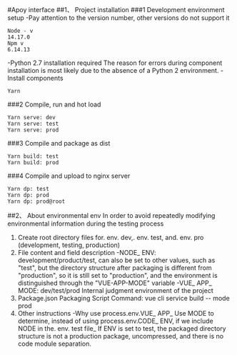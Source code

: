 #Apoy interface
##1、 Project installation
###1 Development environment setup
-Pay attention to the version number, other versions do not support it
```
Node - v
14.17.0
Npm v
6.14.13
```
-Python 2.7 installation required
The reason for errors during component installation is most likely due to the absence of a Python 2 environment.
-Install components
```
Yarn
```
###2 Compile, run and hot load
```
Yarn serve: dev
Yarn serve: test
Yarn serve: prod
```
###3 Compile and package as dist
```
Yarn build: test
Yarn build: prod
```
###4 Compile and upload to nginx server
```
Yarn dp: test
Yarn dp: prod
Yarn dp: prod@root
```
##2、 About environmental env
In order to avoid repeatedly modifying environmental information during the testing process
1. Create root directory files for. env. dev,. env. test, and. env. pro (development, testing, production)
2. File content and field description
-NODE_ ENV: development/product/test, can also be set to other values, such as "test", but the directory structure after packaging is different from "production", so it is still set to "production", and the environment is distinguished through the "VUE-APP-MODE" variable
-VUE_ APP_ MODE: dev/test/prod Internal judgment environment of the project
3. Package.json Packaging Script Command: vue cli service build -- mode prod
4. Other instructions
-Why use process.env.VUE_ APP_ Use MODE to determine, instead of using process.env.CODE_ ENV, if we include NODE in the. env. test file_ If ENV is set to test, the packaged directory structure is not a production package, uncompressed, and there is no code module separation.